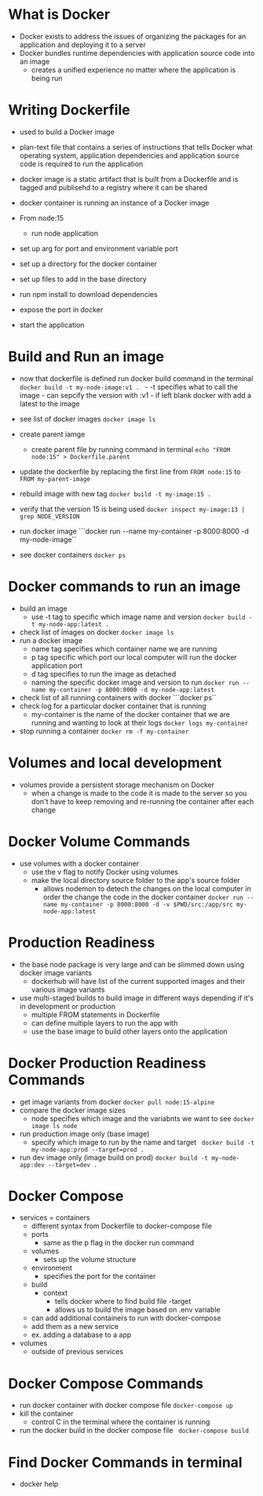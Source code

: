 # What is Docker
- Docker exists to address the issues of organizing the packages for an application and deploying it to a server
- Docker bundles runtime dependencies with application source code into an image 
    - creates a unified experience no matter where the application is being run

# Writing Dockerfile
- used to build a Docker image 
- plan-text file that contains a series of instructions that tells Docker what operating system, application dependencies and application source code is required to run the application
- docker image is a static artifact that is built from a Dockerfile and is tagged and publisehd to a registry where it can be shared 
- docker container is running an instance of a Docker image 

- From node:15 
    - run node application
- set up arg for port and environment variable port 
- set up a directory for the docker container 
- set up files to add in the base directory 
- run npm install to download dependencies
- expose the port in docker 
- start the application 

# Build and Run an image
- now that dockerfile is defined run docker build command in the terminal
    ```docker build -t my-node-image:v1 . ```
        - -t specifies what to call the image 
        - can sepcify the version with :v1 
            - if left blank docker with add a latest to the image 

- see list of docker images 
    ```docker image ls```

- create parent iamge 
    - create parent file by running command in terminal
    ```echo "FROM node:15" > Dockerfile.parent```

- update the dockerfile by replacing the first line from ```FROM node:15``` to ```FROM my-parent-image```

- rebuild image with new tag 
    ```docker build -t my-image:15 .```

- verify that the version 15 is being used 
    ```docker inspect my-image:13 | grep NODE_VERSION```

- run docker image 
```docker run --name my-container -p 8000:8000 -d my-node-image``

- see docker containers 
```docker ps```

# Docker commands to run an image
- build an image 
    - use -t tag to specific which image name and version 
```docker build -t my-node-app:latest .```
- check list of images on docker
```docker image ls```
- run a docker image
    - name tag specifies which container name we are running
    - p tag specific which port our local computer will run the docker application port
    - d tag specifies to run the image as detached 
    - naming the specific docker image and version to run
```docker run --name my-container -p 8000:8000 -d my-node-app:latest```
- check list of all running containers with docker
```docker ps``
- check log for a particular docker container that is running
    - my-container is the name of the docker container that we are running and wanting to look at their logs 
```docker logs my-container```
- stop running a container 
```docker rm -f my-container```

# Volumes and local development 
- volumes provide a persistent storage mechanism on Docker 
    - when a change is made to the code it is made to the server so you don't have to keep removing and re-running the container after each change 

# Docker Volume Commands
- use volumes with a docker container 
    - use the v flag to notify Docker using volumes
    - make the local directory source folder to the app's source folder
        - allows nodemon to detech the changes on the local computer in order the change the code in the docker container
```docker run --name my-container -p 8000:8000 -d -v $PWD/src:/app/src my-node-app:latest ```

# Production Readiness
- the base node package is very large and can be slimmed down using docker image variants 
    - dockerhub will have list of the current supported images and their various image variants 
- use multi-staged builds to build image in different ways depending if it's in development or production
    - multiple FROM statements in Dockerfile
    - can define multiple layers to run the app with
    - use the base image to build other layers onto the application

# Docker Production Readiness Commands
- get image variants from docker
```docker pull node:15-alpine```
- compare the docker image sizes 
    - node specifies which image and the variabnts we want to see 
```docker image ls node```
- run production image only (base image)
    - specify which image to run by the name and target
``` docker build -t my-node-app:prod --target=prod .```
- run dev image only (image build on prod)
```docker build -t my-node-app:dev --target=dev .  ```
# Docker Compose
- services = containers     
    - different syntax from Dockerfile to docker-compose file 
    - ports
        - same as the p flag in the docker run command 
    - volumes
        - sets up the volume structure 
    - environment
        - specifies the port for the container
    - build 
        - context 
            - tells docker where to find build file
        -target
            - allows us to build the image based on .env variable 
    - can add additional containers to run with docker-compose
    - add them as a new service
    - ex. adding a database to a app
- volumes 
    - outside of previous services 

# Docker Compose Commands
- run docker container with docker compose file
```docker-compose up```
- kill the container
    - control C in the terminal where the container is running
- run the docker build in the docker compose file
``` docker-compose build```

# Find Docker Commands in terminal
- docker help